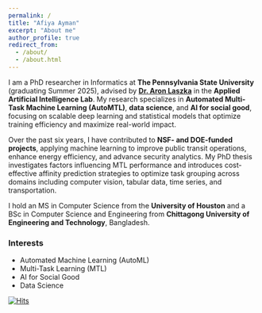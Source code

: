 ```yaml
---
permalink: /
title: "Afiya Ayman"
excerpt: "About me"
author_profile: true
redirect_from: 
  - /about/
  - /about.html
---
```


[//]: # (I am a PhD candidate at The Pennsylvania State University in the College of Information Sciences and Technology. I am passionate about contemporary computational sciences, particularly automated machine learning &#40;AutoML&#41; and data science. As a Graduate Research Assistant working with Dr. Aron Laszka in the [Applied Artificial Intelligence Lab]&#40;https://aronlaszka.com/&#41;, I am thrilled to be part of a team pushing the boundaries of innovation in these fields.)

[//]: # ()
[//]: # (Before joining Penn State, I completed my MS in Computer Science at the University of Houston in August 2022. I also earned my Bachelor's in Computer Science and Engineering from Chittagong University of Engineering and Technology in Bangladesh.)

[//]: # ()
[//]: # (My research focuses on advanced machine learning and AutoML techniques to address real-world challenges. For my PhD thesis, I am investigating factors influencing Multi-Task Learning &#40;MTL&#41; performance and designing a cost-effective affinity prediction strategy that leverages task relationships to optimize task grouping and maximize performance gains. Additionally, I have contributed to multiple NSF-funded projects, applying neural networks and other machine learning techniques to redesign the operational planning of regional transportation authorities, making them more energy-efficient and environmentally friendly. I am committed to combining computational methods with domain expertise to create a meaningful societal impact.)

[//]: # ()
[//]: # (In my free time, I enjoy reading, hiking, traveling, and exploring new places. I also appreciate intellectually stimulating TV series and movies. Thank you for taking the time to learn a bit about me!)

[//]: # (I am a recent PhD graduate &#40;Summer 2025&#41; from The Pennsylvania State University's College of Information Sciences and Technology. )

[//]: # (I am passionate about contemporary computational sciences, particularly automated machine learning &#40;AutoML&#41;; and data science.)

[//]: # (I have been working as a Graduate Research Assistant in the [Applied Artificial Intelligence Lab]&#40;https://aronlaszka.com/&#41; under Dr. Aron Laszka.)

[//]: # ()
[//]: # (Before my PhD, I completed my MS in Computer Science from the University of Houston and a BS in Computer Science and Engineering from Chittagong University of Engineering and Technology.)

[//]: # ()
[//]: # (My research focuses on advancing machine learning and AutoML to solve real-world problems. My PhD thesis explores automated multi-task learning &#40;AutoMTL&#41;, aiming to create cost-effective methods for optimizing the MTL performance gains. I have also contributed to multiple NSF and DOE-funded projects, using machine learning techniques to improve the efficiency of regional transportation systems. )

[//]: # (My goal is to combine computational methods with domain expertise to create a meaningful societal impact.)

I am a PhD researcher in Informatics at **The Pennsylvania State University** (graduating Summer 2025), advised by [**Dr. Aron Laszka**](https://aronlaszka.com/) in the **Applied Artificial Intelligence Lab**. My research specializes in **Automated Multi-Task Machine Learning (AutoMTL)**, **data science**, and **AI for social good**, focusing on scalable deep learning and statistical models that optimize training efficiency and maximize real-world impact.

[//]: # (I am a PhD researcher in Informatics at **The Pennsylvania State University** &#40;graduating Summer 2025&#41;, specializing in **Automated Multi-Task Machine Learning &#40;AutoMTL&#41;**, **data science**, and **AI for social good**. My work focuses on developing scalable deep learning and statistical models, with a strong emphasis on optimizing training efficiency and maximizing real-world impact.)

Over the past six years, I have contributed to **NSF- and DOE-funded projects**, applying machine learning to improve public transit operations, enhance energy efficiency, and advance security analytics. My PhD thesis investigates factors influencing MTL performance and introduces cost-effective affinity prediction strategies to optimize task grouping across domains including computer vision, tabular data, time series, and transportation.

I hold an MS in Computer Science from the **University of Houston** and a BSc in Computer Science and Engineering from **Chittagong University of Engineering and Technology**, Bangladesh.  

[//]: # (Outside of research, I enjoy reading, hiking, traveling, and exploring thought-provoking films and TV series.)


[//]: # (I have a particular interest in fiction books and I like to explore new places outdoors. I also prefer intellectually stimulating TV series and movies. )
### Interests

* Automated Machine Learning (AutoML)
* Multi-Task Learning (MTL)
* AI for Social Good
* Data Science

[![Hits](https://hits.sh/afiyaayman.github.io.svg)](https://hits.sh/afiyaayman.github.io/)

